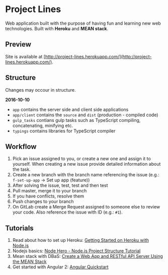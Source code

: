 # Project Lines

Web application built with the purpose of having fun and learning new web technologies. Built with **Heroku** and **MEAN stack**.

## Preview

Site is available at [http://project-lines.herokuapp.com/](http://project-lines.herokuapp.com/).

## Structure

Changes may occour in structure.

**2016-10-10**

  - `app` contains the server side and client side applications
  - `app/client` contains the `source` and `dist` (production - compiled code)
  - `gulp_tasks` contians gulp tasks such as TypeScript compiling, concatenating, minifying etc.
  - `typings` contains libraries for TypeScript compiler

## Workflow

  1. Pick an issue assigned to you, or create a new one and assign it to yourself. When creating a new issue provide detailed information about the task.
  2. Create a new branch with the branch name referencing the issue (e.g.: `f-set-up-app` -> Set up app (feature))
  3. After solving the issue, test, test and then test
  4. Pull master, merge it to your branch
  5. If you have conflicts, resolve them
  6. Push changes to your branch
  5. On GitLab create a Merge Request assigned to someone else to review your code. Also reference the issue with ID (e.g.: `#1`).

## Tutorials

  1. Read about how to set up Heroku: [Getting Started on Heroku with Node.js](https://devcenter.heroku.com/articles/getting-started-with-nodejs#introduction)
  2. Nodejs basics: [Node Hero - Node.js Project Structure Tutorial](https://blog.risingstack.com/node-hero-node-js-project-structure-tutorial/)
  3. Mean stack with DBaS: [Create a Web App and RESTful API Server Using the MEAN Stack](https://devcenter.heroku.com/articles/mean-apps-restful-api)
  4. Get started with Angular 2: [Angular Quickstart](https://angular.io/docs/ts/latest/quickstart.html#!#create-and-configure)